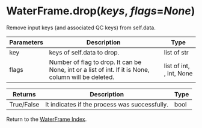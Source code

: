 # WaterFrame.drop(*keys*, *flags*=*None*)

Remove input keys (and associated QC keys) from self.data.

Parameters | Description | Type
--- | --- | ---
key | keys of self.data to drop. | list of str
flags | Number of flag to drop. It can be None, int or a list of int. If it is None, column will be deleted. | list of int, , int, None

Returns | Description | Type
--- | --- | ---
True/False | It indicates if the process was successfully. | bool

Return to the [WaterFrame Index](index_waterframe.md).
